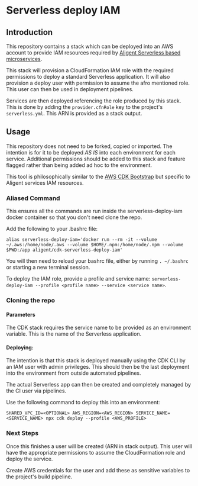 # Serverless deploy IAM

## Introduction
This repository contains a stack which can be deployed into an AWS account to provide IAM resources required by [Aligent Serverless based microservices](https://github.com/aligent/serverless-aws-nodejs-service-template).

This stack will provision a CloudFormation IAM role with the required permissions to deploy a standard Serverless application. It will also provision a deploy user with permission to assume the afro mentioned role. This user can then be used in deployment pipelines.

Services are then deployed referencing the role produced by this stack. This is done by adding the `provider.cfnRole` key to the project's `serverless.yml`.
This ARN is provided as a stack output.

## Usage
This repository does not need to be forked, copied or imported. The intention is for it to be deployed *AS IS* into each environment for each service.
Additional permissions should be added to this stack and feature flagged rather than being added ad hoc to the environment.

This tool is philosophically similar to the [AWS CDK Bootstrap](https://github.com/aws/aws-cdk/blob/master/design/cdk-bootstrap.md) but specific to Aligent services IAM resources.

### Aliased Command
This ensures all the commands are run inside the serverless-deploy-iam docker container so that you don't need clone the repo.

Add the following to your .bashrc file:
```
alias serverless-deploy-iam='docker run --rm -it --volume ~/.aws:/home/node/.aws --volume $HOME/.npm:/home/node/.npm --volume $PWD:/app aligent/cdk-serverless-deploy-iam'
```

You will then need to reload your bashrc file, either by running `. ~/.bashrc` or starting a new terminal session.

To deploy the IAM role, provide a profile and service name: `serverless-deploy-iam --profile <profile name> --service <service name>`.

### Cloning the repo
#### Parameters
The CDK stack requires the service name to be provided as an environment variable.
This is the name of the Serverless application.

#### Deploying:
The intention is that this stack is deployed manually using the CDK CLI by an IAM user with admin privileges.
This should then be the last deployment into the environment from outside automated pipelines.

The actual Serverless app can then be created and completely managed by the CI user via pipelines.

Use the following command to deploy this into an environment:

```
SHARED_VPC_ID=<OPTIONAL> AWS_REGION=<AWS_REGION> SERVICE_NAME=<SERVICE_NAME> npx cdk deploy --profile <AWS_PROFILE>
```

### Next Steps
Once this finishes a user will be created (ARN in stack output). This user will have the appropriate permissions to assume the CloudFormation role and deploy the service.

Create AWS credentials for the user and add these as sensitive variables to the project's build pipeline.
